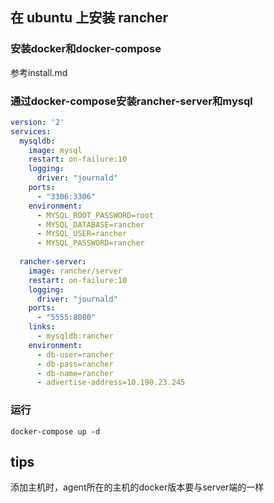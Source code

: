 ## 在 ubuntu 上安装 rancher
### 安装docker和docker-compose
参考install.md
### 通过docker-compose安装rancher-server和mysql
```yaml
version: '2'
services:
  mysqldb:
    image: mysql
    restart: on-failure:10
    logging:
      driver: "journald"
    ports: 
      - "3306:3306"
    environment:
      - MYSQL_ROOT_PASSWORD=root
      - MYSQL_DATABASE=rancher
      - MYSQL_USER=rancher
      - MYSQL_PASSWORD=rancher 
      
  rancher-server:
    image: rancher/server
    restart: on-failure:10
    logging:
      driver: "journald"
    ports: 
      - "5555:8080"
    links:
      - mysqldb:rancher
    environment:
      - db-user=rancher
      - db-pass=rancher
      - db-name=rancher
      - advertise-address=10.190.23.245   
```   
### 运行
`docker-compose up -d`


## tips
添加主机时，agent所在的主机的docker版本要与server端的一样